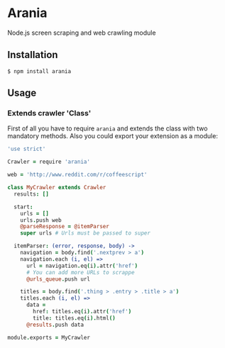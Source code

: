 # Arania
Node.js screen scraping and web crawling module

## Installation
```shell
$ npm install arania
```

## Usage
### Extends crawler 'Class'
First of all you have to require `arania` and extends the class with two
mandatory methods. Also you could export your extension as a module:

```coffeescript
'use strict'

Crawler = require 'arania'

web = 'http://www.reddit.com/r/coffeescript'

class MyCrawler extends Crawler
  results: []

  start:
    urls = []
    urls.push web
    @parseResponse = @itemParser
    super urls # Urls must be passed to super

  itemParser: (error, response, body) ->
    navigation = body.find('.nextprev > a')
    navigation.each (i, el) =>
      url = navigation.eq(i).attr('href')
      # You can add more URLs to scrappe
      @urls_queue.push url

    titles = body.find('.thing > .entry > .title > a')
    titles.each (i, el) =>
      data =
        href: titles.eq(i).attr('href')
        title: titles.eq(i).html()
      @results.push data

module.exports = MyCrawler
```